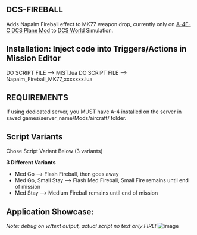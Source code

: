 ## DCS-FIREBALL
Adds Napalm Fireball effect to MK77 weapon drop, currently only on [A-4E-C DCS Plane Mod](https://github.com/heclak/community-a4e-c) to [DCS World](https://www.digitalcombatsimulator.com/en/products/world/) Simulation.

## Installation: Inject code into Triggers/Actions in Mission Editor
DO SCRIPT FILE --> MIST.lua
DO SCRIPT FILE --> Napalm_Fireball_MK77_xxxxxxx.lua

## REQUIREMENTS
If using dedicated server, you MUST have A-4 installed on the server in saved games/server_name/Mods/aircraft/ folder.

## Script Variants
Chose Script Variant Below (3 variants) 

**3 Different Variants**
- Med Go --> Flash Fireball, then goes away
- Med Go, Small Stay --> Flash Med Fireball, Small Fire remains until end of mission
- Med Stay --> Medium Fireball remains until end of mission

## Application Showcase: 
_Note: debug on w/text output, actual script no text only FIRE!_
![image](https://user-images.githubusercontent.com/61528637/193335275-089f4e9f-3703-48ff-a2e6-cc38c1d7a9d5.png)

